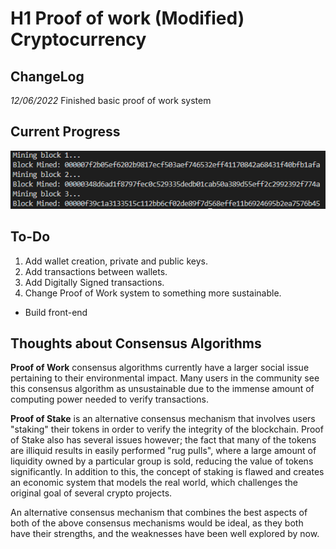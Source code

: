 # H1 Proof of work (Modified) Cryptocurrency 

## ChangeLog

*12/06/2022* Finished basic proof of work system 


## Current Progress

![alt text](https://github.com/Jeygopi/cryptoproject/blob/master/images_progress/exampleofminedblocks.PNG)

## To-Do

1. Add wallet creation, private and public keys.
2. Add transactions between wallets.
3. Add Digitally Signed transactions.
4. Change Proof of Work system to something more sustainable.
  * Build front-end


## Thoughts about Consensus Algorithms 

**Proof of Work** consensus algorithms currently have a larger social issue pertaining to their environmental impact. Many users in the community see this consensus algorithm as unsustainable due to the immense amount of computing power needed to verify transactions. 

**Proof of Stake** is an alternative consensus mechanism that involves users "staking" their tokens in order to verify the integrity of the blockchain. Proof of Stake also has several issues however; the fact that many of the tokens are illiquid results in easily performed "rug pulls", where a large amount of liquidity owned by a particular group is sold, reducing the value of tokens significantly. In addition to this, the concept of staking is flawed and creates an economic system that models the real world, which challenges the original goal of several crypto projects.

An alternative consensus mechanism that combines the best aspects of both of the above consensus mechanisms would be ideal, as they both have their strengths, and the weaknesses have been well explored by now. 